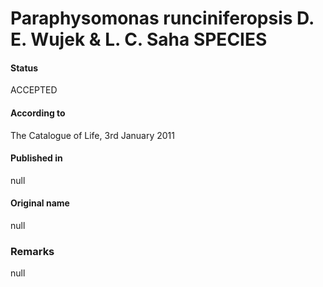 Paraphysomonas runciniferopsis D. E. Wujek & L. C. Saha SPECIES
=======

#### Status
ACCEPTED

#### According to
The Catalogue of Life, 3rd January 2011

#### Published in
null

#### Original name
null

### Remarks
null